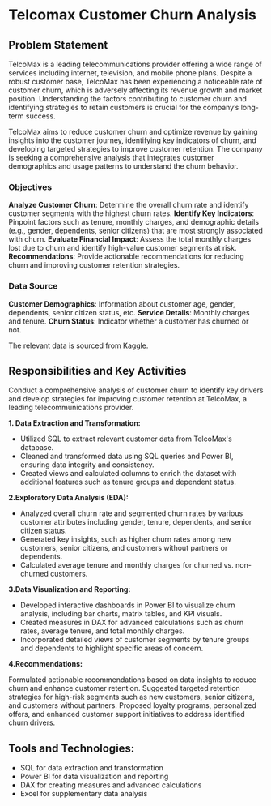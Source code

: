 # Telcomax Customer Churn Analysis
## Problem Statement
TelcoMax is a leading telecommunications provider offering a wide range of services including internet, television, and mobile phone plans. Despite a robust customer base, TelcoMax has been experiencing a noticeable rate of customer churn, which is adversely affecting its revenue growth and market position. Understanding the factors contributing to customer churn and identifying strategies to retain customers is crucial for the company’s long-term success.

TelcoMax aims to reduce customer churn and optimize revenue by gaining insights into the customer journey, identifying key indicators of churn, and developing targeted strategies to improve customer retention. The company is seeking a comprehensive analysis that integrates customer demographics and usage patterns to understand the churn behavior.

### Objectives 
**Analyze Customer Churn**: Determine the overall churn rate and identify customer segments with the highest churn rates.
**Identify Key Indicators**: Pinpoint factors such as tenure, monthly charges, and demographic details (e.g., gender, dependents, senior citizens) that are most strongly associated with churn.
**Evaluate Financial Impact**: Assess the total monthly charges lost due to churn and identify high-value customer segments at risk.
**Recommendations**: Provide actionable recommendations for reducing churn and improving customer retention strategies.

### Data Source
**Customer Demographics**: Information about customer age, gender, dependents, senior citizen status, etc.
**Service Details**: Monthly charges and tenure.
**Churn Status**: Indicator whether a customer has churned or not.

The relevant data is sourced from [Kaggle](https://www.kaggle.com/datasets/blastchar/telco-customer-churn).

## Responsibilities and Key Activities
Conduct a comprehensive analysis of customer churn to identify key drivers and develop strategies for improving customer retention at TelcoMax, a leading telecommunications provider.

**1. Data Extraction and Transformation:**

- Utilized SQL to extract relevant customer data from TelcoMax's database.
- Cleaned and transformed data using SQL queries and Power BI, ensuring data integrity and consistency.
- Created views and calculated columns to enrich the dataset with additional features such as tenure groups and dependent status.

**2.Exploratory Data Analysis (EDA):**

- Analyzed overall churn rate and segmented churn rates by various customer attributes including gender, tenure, dependents, and senior citizen status.
- Generated key insights, such as higher churn rates among new customers, senior citizens, and customers without partners or dependents.
- Calculated average tenure and monthly charges for churned vs. non-churned customers.

**3.Data Visualization and Reporting:**

- Developed interactive dashboards in Power BI to visualize churn analysis, including bar charts, matrix tables, and KPI visuals.
- Created measures in DAX for advanced calculations such as churn rates, average tenure, and total monthly charges.
- Incorporated detailed views of customer segments by tenure groups and dependents to highlight specific areas of concern.

**4.Recommendations:**

Formulated actionable recommendations based on data insights to reduce churn and enhance customer retention.
Suggested targeted retention strategies for high-risk segments such as new customers, senior citizens, and customers without partners.
Proposed loyalty programs, personalized offers, and enhanced customer support initiatives to address identified churn drivers.

## Tools and Technologies:

- SQL for data extraction and transformation
- Power BI for data visualization and reporting
- DAX for creating measures and advanced calculations
- Excel for supplementary data analysis
